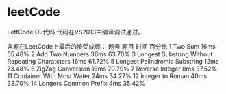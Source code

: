 ﻿# leetCode
LettCode OJ代码
代码在VS2013中编译调试通过。

各题在LeetCode上最后的接受成绩：
题号       题目                                                                 时间            百分比
1          Two Sum                                                              16ms            55.48%
2          Add Two Numbers                                                      36ms            63.70%
3          Longest Substring Without Repeating Charatcters                      16ms            61.72%
5          Longest Palindromic Substring                                        12ms            73.48%
6          ZigZag Conversion                                                    16ms            70.79%
7          Reverse Integer                                                      8ms             37.52%
11         Container With Most Water                                            24ms            34.27%
12         Integer to Roman                                                     40ms            33.70%
14         Longers Common Prefix                                                4ms             35.42%

